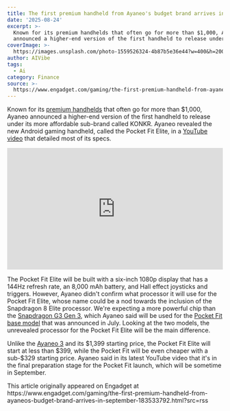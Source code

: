 ```yaml
---
title: The first premium handheld from Ayaneo's budget brand arrives in September
date: '2025-08-24'
excerpt: >-
  Known for its premium handhelds that often go for more than $1,000, Ayaneo
  announced a higher-end version of the first handheld to release under its m...
coverImage: >-
  https://images.unsplash.com/photo-1559526324-4b87b5e36e44?w=400&h=200&fit=crop&auto=format
author: AIVibe
tags:
  - Ai
category: Finance
source: >-
  https://www.engadget.com/gaming/the-first-premium-handheld-from-ayaneos-budget-brand-arrives-in-september-183533792.html?src=rss
---
```

<p>Known for its <a data-i13n="elm:context_link;elmt:doNotAffiliate;cpos:1;pos:1" class="no-affiliate-link" href="https://www.engadget.com/ayaneos-kun-gaming-handheld-review-164050984.html">premium handhelds</a> that often go for more than $1,000, Ayaneo announced a higher-end version of the first handheld to release under its more affordable sub-brand called KONKR. Ayaneo revealed the new Android gaming handheld, called the Pocket Fit Elite, in a <a data-i13n="elm:context_link;elmt:doNotAffiliate;cpos:2;pos:1" class="no-affiliate-link" href="https://www.youtube.com/watch?v=TCS04Y2jniI">YouTube video</a> that detailed most of its specs.</p>
<div id="33130e1a6a0141a38d7205913d31db04"><div style="left:0;width:100%;height:0;position:relative;padding-bottom:56.25%;"><iframe src="https://www.youtube.com/embed/TCS04Y2jniI?rel=0" style="top:0;left:0;width:100%;height:100%;position:absolute;border:0;" allowfullscreen scrolling="no" data-embed-domain="www.youtube.com"></iframe></div></div>
<p>The Pocket Fit Elite will be built with a six-inch 1080p display that has a 144Hz refresh rate, an 8,000 mAh battery, and Hall effect joysticks and triggers. However, Ayaneo didn&#39;t confirm what processor it will use for the Pocket Fit Elite, whose name could be a nod towards the inclusion of the Snapdragon 8 Elite processor. We&#39;re expecting a more powerful chip than the <a data-i13n="elm:context_link;elmt:doNotAffiliate;cpos:3;pos:1" class="no-affiliate-link" href="https://www.engadget.com/gaming/next-gen-snapdragon-g-series-chips-will-power-handhelds-from-ayaneo-onexsugar-and-retroid-pocket-131733930.html">Snapdragon G3 Gen 3</a>, which Ayaneo said will be used for the <a data-i13n="elm:context_link;elmt:doNotAffiliate;cpos:4;pos:1" class="no-affiliate-link" href="https://www.ayaneo.com/article/891">Pocket Fit base model</a> that was announced in July. Looking at the two models, the unrevealed processor for the Pocket Fit Elite will be the main difference.</p>
<span id="end-legacy-contents"></span><p>Unlike the <a data-i13n="elm:context_link;elmt:doNotAffiliate;cpos:5;pos:1" class="no-affiliate-link" href="https://www.engadget.com/gaming/the-ayaneo-3-looks-to-be-an-improvement-in-nearly-every-way-193511618.html">Ayaneo 3</a> and its $1,399 starting price, the Pocket Fit Elite will start at less than $399, while the Pocket Fit will be even cheaper with a sub-$329 starting price. Ayaneo said in its latest YouTube video that it&#39;s in the final preparation stage for the Pocket Fit launch, which will be sometime in September.</p>This article originally appeared on Engadget at https://www.engadget.com/gaming/the-first-premium-handheld-from-ayaneos-budget-brand-arrives-in-september-183533792.html?src=rss
